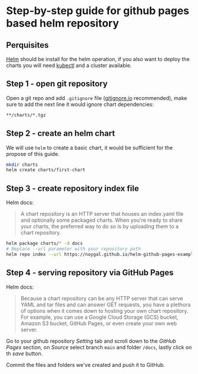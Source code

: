 # Step-by-step guide for github pages based helm repository

## Perquisites

[Helm](https://helm.sh/) should be install for the helm operation, if you also want to deploy the charts you will need [kubectl](https://kubernetes.io/docs/tasks/tools/install-kubectl/) and a cluster available.

## Step 1 - open git repository

Open a git repo and add `.gitignore` file ([gitignore.io](https://www.toptal.com/developers/gitignore) recommended), make sure to add the next line it would ignore chart dependencies:

```bash
**/charts/*.tgz
```

## Step 2 - create an helm chart

We will use `helm` to create a basic chart, it would be sufficient for the propose of this guide.

```bash
mkdir charts
helm create charts/first-chart
```

## Step 3 - create repository index file

Helm docs:
> A chart repository is an HTTP server that houses an index.yaml file and optionally some packaged charts. When you're ready to share your charts, the preferred way to do so is by uploading them to a chart repository.

```bash
helm package charts/* -d docs
# Replace --url parameter with your repository path
helm repo index --url https://noygal.github.io/helm-github-pages-example/ --merge docs/index.yaml docs
```

## Step 4 - serving repository via GitHub Pages

Helm docs:
> Because a chart repository can be any HTTP server that can serve YAML and tar files and can answer GET requests, you have a plethora of options when it comes down to hosting your own chart repository. For example, you can use a Google Cloud Storage (GCS) bucket, Amazon S3 bucket, GitHub Pages, or even create your own web server.

Go to your github repository _Setting_ tab and scroll down to the _GitHub Pages_ section, on _Source_ select branch `main` and folder `/docs`, lastly click on th _save_ button.

Commit the files and folders we've created and push it to GitHub.
